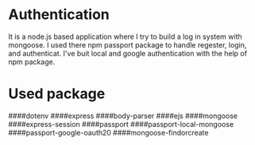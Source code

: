 # Authentication 
It is a node.js based application where I try to build a log in system with mongoose. I used there npm passport package to handle regester, login, and authenticat. I've buit local and google authentication with the help of npm package.

# Used package 

####dotenv
####express
####body-parser
####ejs
####mongoose
####express-session
####passport
####passport-local-mongoose
####passport-google-oauth20
####mongoose-findorcreate
